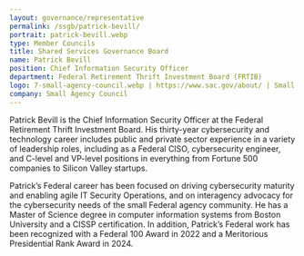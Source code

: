 ```yaml
---
layout: governance/representative
permalink: /ssgb/patrick-bevill/
portrait: patrick-bevill.webp
type: Member Councils
title: Shared Services Governance Board
name: Patrick Bevill
position: Chief Information Security Officer
department: Federal Retirement Thrift Investment Board (FRTIB)
logo: 7-small-agency-council.webp | https://www.sac.gov/about/ | Small Agency Council
company: Small Agency Council
---
```


Patrick Bevill is the Chief Information Security Officer at the Federal Retirement Thrift Investment Board. His thirty-year cybersecurity and technology career includes public and private sector experience in a variety of leadership roles, including as a Federal CISO, cybersecurity engineer, and C-level and VP-level positions in everything from Fortune 500 companies to Silicon Valley startups. 

Patrick’s Federal career has been focused on driving cybersecurity maturity and enabling agile IT Security Operations, and on interagency advocacy for the cybersecurity needs of the small Federal agency community. He has a Master of Science degree in computer information systems from Boston University and a CISSP certification. In addition, Patrick’s Federal work has been recognized with a Federal 100 Award in 2022 and a Meritorious Presidential Rank Award in 2024.
